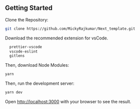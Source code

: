 
## Getting Started
Clone the Repository:

```bash
git clone https://github.com/MickyRajkumar/Next_template.git
```

Download the recommended extension for vsCode.
```bash
  prettier-vscode
  vscode-eslint
  gitlens
```

Then, download Node Modules:

```bash
yarn
```

Then, run the development server:

```bash
yarn dev
```

Open [http://localhost:3000](http://localhost:3000) with your browser to see the result.

